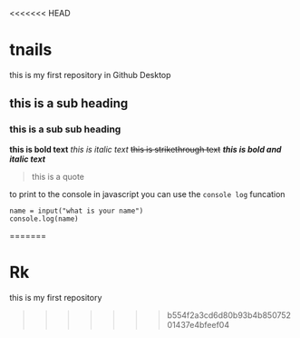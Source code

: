 <<<<<<< HEAD
# tnails
 this is my first repository in Github Desktop
 ## this is a sub heading

 ### this is a sub sub heading

**this is bold text**
*this is italic text*
~~this is strikethrough text~~
***this is bold and italic text***
> this is a quote

to print to the console in javascript you can use the `console log`
funcation

```
name = input("what is your name")
console.log(name)
```
=======
# Rk
 this is my first repository 
>>>>>>> b554f2a3cd6d80b93b4b85075201437e4bfeef04
